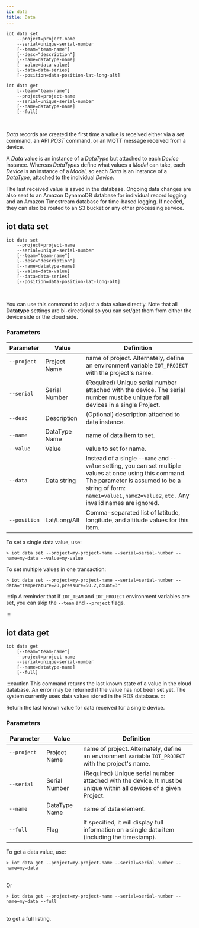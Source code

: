 ```yaml
---
id: data
title: Data
---
```

```
iot data set 
    --project=project-name 
    --serial=unique-serial-number
    [--team="team-name"] 
    [--desc="description"] 
    [--name=datatype-name]
    [--value=data-value]
    [--data=data-series]
    [--position=data-position-lat-long-alt]

iot data get 
    [--team="team-name"] 
    --project=project-name 
    --serial=unique-serial-number
    [--name=datatype-name]
    [--full]
```
<br />

*Data* records are created the first time a value is received either via a *set* command, an API *POST* command, or an MQTT message received from a device.

A *Data* value is an instance of a *DataType* but attached to each *Device* instance. Whereas *DataTypes* define what values
a *Model* can take, each *Device* is an instance of a *Model*, so each *Data* is an instance of a *DataType*, attached to
the individual *Device*.

The last received value is saved in the database. Ongoing data changes are also sent to an Amazon DynamoDB database for individual record logging and an Amazon Timestream database for time-based logging. If needed, they can also be routed to an S3 bucket or any other processing service.

## iot data set
```
iot data set 
    --project=project-name 
    --serial=unique-serial-number
    [--team="team-name"] 
    [--desc="description"] 
    [--name=datatype-name]
    [--value=data-value]
    [--data=data-series]
    [--position=data-position-lat-long-alt]
```
<br />

You can use this command to adjust a data value directly. Note that all **Datatype** settings are bi-directional so you can set/get them from either the device side or the cloud side.

### Parameters

| Parameter                                                           | Value         | Definition                                                                                                                                                                                                                   |
|---------------------------------------------------------------------|---------------|------------------------------------------------------------------------------------------------------------------------------------------------------------------------------------------------------------------------------|
| `--project`  &nbsp;&nbsp;&nbsp;&nbsp;&nbsp;&nbsp;&nbsp;&nbsp;&nbsp; | Project Name  | name of project. Alternately, define an environment variable `IOT_PROJECT` with the project's name.                                                                                                                     |
| `--serial`                                                          | Serial Number | (Required) Unique serial number attached with the device. The serial number must be unique for all devices in a single Project.                                                                                                           |
| `--desc`                                                            | Description   | (Optional) description attached to data instance.                                                                                                                                                                            |
| `--name`                                                            | DataType Name | name of data item to set.                                                                                                                                                                                                    |
| `--value`                                                           | Value         | value to set for name.                                                                                                                                                                                                       |
| `--data`                                                            | Data string   | Instead of a single `--name` and `--value` setting, you can set multiple values at once using this command. The parameter is assumed to be a string of form: `name1=value1,name2=value2,etc.` Any invalid names are ignored. |
| `--position`                                                        | Lat/Long/Alt  | Comma-separated list of latitude, longitude, and altitude values for this item.                                                                                                                                                  |

To set a single data value, use:

```
> iot data set --project=my-project-name --serial=serial-number --name=my-data --value=my-value
```
To set multiple values in one transaction:

```
> iot data set --project=my-project-name --serial=serial-number --data="temperature=20,pressure=50.2,count=3"
```
:::tip
A reminder that if `IOT_TEAM` and `IOT_PROJECT` environment variables are set, you can skip the `--team` and `--project` flags.

:::
## iot data get
```
iot data get 
    [--team="team-name"] 
    --project=project-name 
    --serial=unique-serial-number
    [--name=datatype-name]
    [--full]
```
:::caution
This command returns the last known state of a value in the cloud database. An error may be returned if the value has not been set yet. The system currently uses data values stored in the RDS database. 
:::

Return the last known value for data received for a single device.

### Parameters

| Parameter                            | Value         | Definition                                                                                                         |
|--------------------------------------|---------------|--------------------------------------------------------------------------------------------------------------------|
| `--project` &nbsp;&nbsp;&nbsp;&nbsp; | Project Name  | name of project. Alternately, define an environment variable `IOT_PROJECT` with the project's name.           |
| `--serial`                           | Serial Number | (Required) Unique serial number attached with the device. It must be unique within all devices of a given Project. |
| `--name`                             | DataType Name | name of data element.                                                                                              |
| `--full`                             | Flag          | If specified, it will display full information on a single data item (including the timestamp).                           |

To get a data value, use:

```
> iot data get --project=my-project-name --serial=serial-number --name=my-data
```
<br />
Or

```
> iot data get --project=my-project-name --serial=serial-number --name=my-data --full
```
<br />
to get a full listing.
